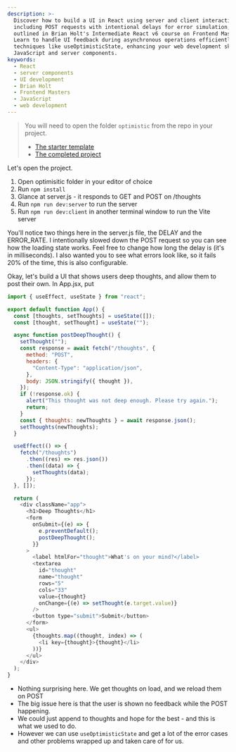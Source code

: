 ```yaml
---
description: >-
  Discover how to build a UI in React using server and client interactions
  including POST requests with intentional delays for error simulation, as
  outlined in Brian Holt's Intermediate React v6 course on Frontend Masters.
  Learn to handle UI feedback during asynchronous operations efficiently with
  techniques like useOptimisticState, enhancing your web development skills with
  JavaScript and server components.
keywords:
  - React
  - server components
  - UI development
  - Brian Holt
  - Frontend Masters
  - JavaScript
  - web development
---
```

> You will need to open the folder `optimistic` from the repo in your project.
>
> - [The starter template][starter]
> - [The completed project][completed]

Let's open the project.

1. Open optimisitic folder in your editor of choice
1. Run `npm install`
1. Glance at server.js - it responds to GET and POST on /thoughts
1. Run `npm run dev:server` to run the server
1. Run `npm run dev:client` in another terminal window to run the Vite server

You'll notice two things here in the server.js file, the DELAY and the ERROR_RATE. I intentionally slowed down the POST request so you can see how the loading state works. Feel free to change how long the delay is (it's in milliseconds). I also wanted you to see what errors look like, so it fails 20% of the time, this is also configurable.

Okay, let's build a UI that shows users deep thoughts, and allow them to post their own. In App.jsx, put

```javascript
import { useEffect, useState } from "react";

export default function App() {
  const [thoughts, setThoughts] = useState([]);
  const [thought, setThought] = useState("");

  async function postDeepThought() {
    setThought("");
    const response = await fetch("/thoughts", {
      method: "POST",
      headers: {
        "Content-Type": "application/json",
      },
      body: JSON.stringify({ thought }),
    });
    if (!response.ok) {
      alert("This thought was not deep enough. Please try again.");
      return;
    }
    const { thoughts: newThoughts } = await response.json();
    setThoughts(newThoughts);
  }

  useEffect(() => {
    fetch("/thoughts")
      .then((res) => res.json())
      .then((data) => {
        setThoughts(data);
      });
  }, []);

  return (
    <div className="app">
      <h1>Deep Thoughts</h1>
      <form
        onSubmit={(e) => {
          e.preventDefault();
          postDeepThought();
        }}
      >
        <label htmlFor="thought">What's on your mind?</label>
        <textarea
          id="thought"
          name="thought"
          rows="5"
          cols="33"
          value={thought}
          onChange={(e) => setThought(e.target.value)}
        />
        <button type="submit">Submit</button>
      </form>
      <ul>
        {thoughts.map((thought, index) => (
          <li key={thought}>{thought}</li>
        ))}
      </ul>
    </div>
  );
}
```

- Nothing surprising here. We get thoughts on load, and we reload them on POST
- The big issue here is that the user is shown no feedback while the POST happening.
- We could just append to thoughts and hope for the best - and this is what we used to do.
- However we can use `useOptimisticState` and get a lot of the error cases and other problems wrapped up and taken care of for us.

[starter]: https://github.com/btholt/irv6-project/tree/main/starter/optimistic
[completed]: https://github.com/btholt/irv6-project/tree/main/completed/optimistic

